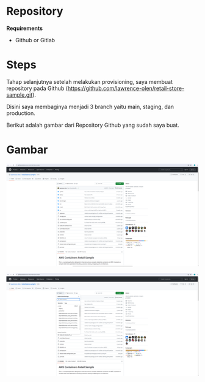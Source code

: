 # Repository

**Requirements**
- Github or Gitlab


# Steps

Tahap selanjutnya setelah melakukan provisioning, saya membuat repository pada Github (https://github.com/lawrence-olen/retail-store-sample.git).

Disini saya membaginya menjadi 3 branch yaitu main, staging, dan production.

Berikut adalah gambar dari Repository Github yang sudah saya buat.

# Gambar

![alt text](https://github.com/lawrence-olen/Test-Axiata/blob/master/2.%20Repository/images/axiata6.png?raw=true)

![alt text](https://github.com/lawrence-olen/Test-Axiata/blob/master/2.%20Repository/images/axiata7.png?raw=true)